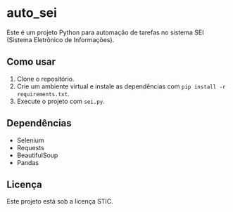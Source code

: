 # auto_sei

Este é um projeto Python para automação de tarefas no sistema SEI (Sistema Eletrônico de Informações).

## Como usar

1. Clone o repositório.
2. Crie um ambiente virtual e instale as dependências com `pip install -r requirements.txt`.
3. Execute o projeto com `sei.py`.

## Dependências

- Selenium
- Requests
- BeautifulSoup
- Pandas

## Licença

Este projeto está sob a licença STIC.



